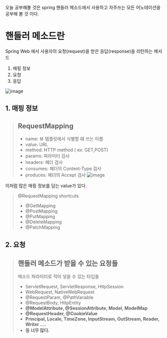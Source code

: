 오늘 공부해볼 것은 spring  핸들러 메소드애서 사용하고 자주쓰는 모든 어노테이션을 공부해 볼 것 이다.    

# 핸들러 메소드란   
Spring Web 에서 사용자의 요청(request)을 받은 응답(response)을 리턴하는 메서드   
1. 매핑 정보
2. 요청
3. 응답   

![image](https://user-images.githubusercontent.com/85658845/174442995-e1bbf888-2736-4446-9959-566ba56f48bd.png)

## 1. 매핑 정보

> ## RequestMapping
> - name: 뷰 템플릿에서 식별할 떄 쓰는 이름
> - value: URL
> - method: HTTP method ( ex: GET,POST)
> - params: 파라미터 검사
> - headers: 헤더 검사
> - consumes: 헤더의 Content-Type 검사
> - produces: 헤더의 Accept 검사
> ![image](https://user-images.githubusercontent.com/85658845/174443118-e243da77-2ff4-46f4-a0fa-367af2c5c6f6.png)

이처럼 많은 매핑 정보를 담는 value가 있다.

> @RequestMapping shortcuts
> - @GetMapping
> - @PostMapping
> - @PutMapping
> - @DeleteMapping
> - @PatchMapping

## 2. 요청 

> ## 핸들러 메소드가 받을 수 있는 요청들
> 메소드 파라미터로 적어 넣을 수 있는 타입들
> - ServletRequest, ServletResponse, HttpSession
> - WebRequest, NativeWebRequest
> - @RequestParam, @PathVariable
> - @RequestBody, HttpEntity<B>
> - @ModelAttribute, @SessionAttribute, Model, ModelMap
> - @RequestHeader, @CookieValue
> - Principal, Locale, TimeZone, InputStream, OutStream, Reader, Writer ....
> - 등 너무 많다.

  
  
